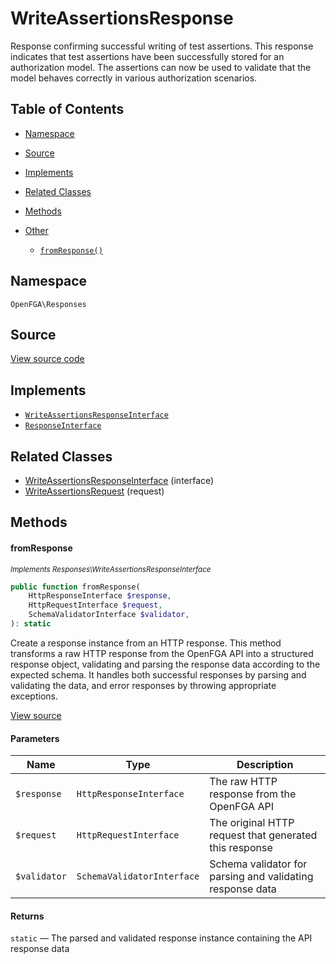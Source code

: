 # WriteAssertionsResponse

Response confirming successful writing of test assertions. This response indicates that test assertions have been successfully stored for an authorization model. The assertions can now be used to validate that the model behaves correctly in various authorization scenarios.

## Table of Contents

- [Namespace](#namespace)
- [Source](#source)
- [Implements](#implements)
- [Related Classes](#related-classes)
- [Methods](#methods)

- [Other](#other)
  - [`fromResponse()`](#fromresponse)

## Namespace

`OpenFGA\Responses`

## Source

[View source code](https://github.com/evansims/openfga-php/blob/main/src/Responses/WriteAssertionsResponse.php)

## Implements

- [`WriteAssertionsResponseInterface`](WriteAssertionsResponseInterface.md)
- [`ResponseInterface`](ResponseInterface.md)

## Related Classes

- [WriteAssertionsResponseInterface](Responses/WriteAssertionsResponseInterface.md) (interface)
- [WriteAssertionsRequest](Requests/WriteAssertionsRequest.md) (request)

## Methods

#### fromResponse

*<small>Implements Responses\WriteAssertionsResponseInterface</small>*

```php
public function fromResponse(
    HttpResponseInterface $response,
    HttpRequestInterface $request,
    SchemaValidatorInterface $validator,
): static

```

Create a response instance from an HTTP response. This method transforms a raw HTTP response from the OpenFGA API into a structured response object, validating and parsing the response data according to the expected schema. It handles both successful responses by parsing and validating the data, and error responses by throwing appropriate exceptions.

[View source](https://github.com/evansims/openfga-php/blob/main/src/Responses/ResponseInterface.php#L44)

#### Parameters

| Name         | Type                       | Description                                               |
| ------------ | -------------------------- | --------------------------------------------------------- |
| `$response`  | `HttpResponseInterface`    | The raw HTTP response from the OpenFGA API                |
| `$request`   | `HttpRequestInterface`     | The original HTTP request that generated this response    |
| `$validator` | `SchemaValidatorInterface` | Schema validator for parsing and validating response data |

#### Returns

`static` — The parsed and validated response instance containing the API response data
